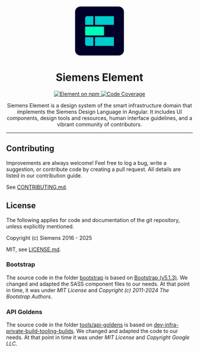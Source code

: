 <p align="center">
  <a href="https://element.siemens.io" target="_blank">
    <img src="https://raw.githubusercontent.com/siemens/element/refs/heads/main/element-logo.svg" alt="Element Website" height="132" width="132">
  </a>
</p>

<h1 align="center">Siemens Element</h1>

<p align="center">
  <a href="https://www.npmjs.com/@siemens/element-ng">
    <img src="https://img.shields.io/npm/v/@siemens/element-ng.svg?logo=npm&logoColor=fff&label=NPM+package&color=limegreen" alt="Element on npm" />
  </a>
  <a href="https://element.siemens.io/coverage/element-ng/index.html">
    <img src="https://img.shields.io/endpoint?url=https://element.siemens.io/coverage-summary.json" alt="Code Coverage">
  </a>
</p>

<p></p>
<p align="center">
  Siemens Element is a design system of the smart infrastructure domain
  that implements the Siemens Design Language in Angular. It includes UI
  components, design tools and resources, human interface guidelines, and a
  vibrant community of contributors.
</p>
<p></p>

<hr>

## Contributing

Improvements are always welcome! Feel free to log a bug,
write a suggestion, or contribute code by creating a pull request.
All details are listed in our contribution guide.

See [CONTRIBUTING.md](CONTRIBUTING.md).

## License

The following applies for code and documentation of the git repository,
unless explicitly mentioned.

Copyright (c) Siemens 2016 - 2025

MIT, see [LICENSE.md](LICENSE.md).

### Bootstrap

The source code in the folder [bootstrap](./projects/element-theme/src/styles/bootstrap/)
is based on [Bootstrap (v5.1.3)](https://github.com/twbs/bootstrap). We changed and adapted
the SASS component files to our needs. At that point in time, it was under _MIT License_
and _Copyright (c) 2011-2024 The Bootstrap Authors_.

### API Goldens

The source code in the folder [tools/api-goldens](./tools/api-goldens/) is based on [dev-infra-private-build-tooling-builds](https://github.com/angular/dev-infra-private-build-tooling-builds/tree/main/bazel/api-golden).
We changed and adapted the code to our needs. At that point in time it was under _MIT License_ and _Copyright Google LLC_.
